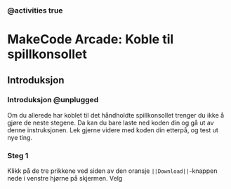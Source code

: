 ### @activities true

# MakeCode Arcade: Koble til spillkonsollet
## Introduksjon
### Introduksjon @unplugged

Om du allerede har koblet til det håndholdte spillkonsollet trenger du ikke å gjøre de neste stegene.
Da kan du bare laste ned koden din og gå ut av denne instruksjonen.
Lek gjerne videre med koden din etterpå, og test ut nye ting.

### Steg 1
Klikk på de tre prikkene ved siden av den oransje ``||Download||``-knappen nede i venstre hjørne på skjermen.
Velg 